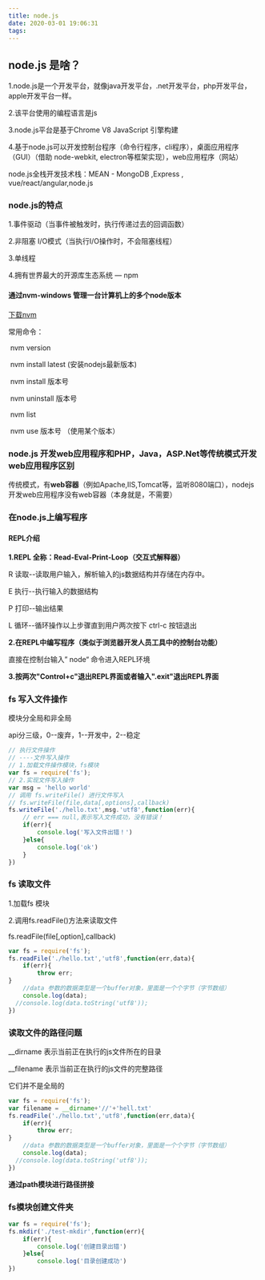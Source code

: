 ```yaml
---
title: node.js
date: 2020-03-01 19:06:31
tags:
---
```


## node.js 是啥？

1.node.js是一个开发平台，就像java开发平台，.net开发平台，php开发平台，apple开发平台一样。

2.该平台使用的编程语言是js

3.node.js平台是基于Chrome V8 JavaScript 引擎构建

4.基于node.js可以开发控制台程序（命令行程序，cli程序），桌面应用程序（GUI）（借助 node-webkit, electron等框架实现），web应用程序（网站）

node.js全栈开发技术栈：MEAN - MongoDB ,Express , vue/react/angular,node.js

### node.js的特点

1.事件驱动（当事件被触发时，执行传递过去的回调函数）

2.非阻塞 I/O模式（当执行I/O操作时，不会阻塞线程）

3.单线程

4.拥有世界最大的开源库生态系统 — npm

#### 通过nvm-windows 管理一台计算机上的多个node版本

[下载nvm](https://github.com/coreybutler/nvm-windows)

常用命令：

​	nvm version

​	nvm install latest  (安装nodejs最新版本)

​	nvm install 版本号

​	nvm uninstall 版本号

​	nvm list

​	nvm use 版本号 （使用某个版本）

### node.js 开发web应用程序和PHP，Java，ASP.Net等传统模式开发web应用程序区别

传统模式，有**web容器**（例如Apache,IIS,Tomcat等，监听8080端口），nodejs开发web应用程序没有web容器（本身就是，不需要）

### 在node.js上编写程序

#### REPL介绍

**1.REPL 全称：Read-Eval-Print-Loop（交互式解释器）**

R 读取--读取用户输入，解析输入的js数据结构并存储在内存中。

E 执行--执行输入的数据结构

P 打印--输出结果

L 循环--循环操作以上步骤直到用户两次按下 ctrl-c 按钮退出

**2.在REPL中编写程序（类似于浏览器开发人员工具中的控制台功能）**

直接在控制台输入” node“ 命令进入REPL环境

**3.按两次"Control+c"退出REPL界面或者输入".exit"退出REPL界面**

### fs 写入文件操作

模块分全局和非全局

api分三级，0--废弃，1--开发中，2--稳定

```js
// 执行文件操作
// ----文件写入操作
// 1.加载文件操作模块，fs模块
var fs = require('fs');
// 2.实现文件写入操作
var msg = 'hello world'
// 调用 fs.writeFile() 进行文件写入
// fs.writeFile(file,data[,options],callback)
fs.writeFile('./hello.txt',msg.'utf8',function(err){
	// err === null,表示写入文件成功，没有错误！
    if(err){
    	console.log('写入文件出错！')
	}else{
    	console.log('ok')
	}
})
```

### fs 读取文件

1.加载fs 模块

2.调用fs.readFile()方法来读取文件

fs.readFile(file[,option],callback)

```js
var fs = require('fs');
fs.readFile('./hello.txt','utf8',function(err,data){
	if(err){
    	throw err;
}
    //data 参数的数据类型是一个buffer对象，里面是一个个字节（字节数组）
    console.log(data);
  //console.log(data.toString('utf8'));
})
```

### 读取文件的路径问题

__dirname  表示当前正在执行的js文件所在的目录

__filename  表示当前正在执行的js文件的完整路径

它们并不是全局的

```js
var fs = require('fs');
var filename = __dirname+'//'+'hell.txt'
fs.readFile('./hello.txt','utf8',function(err,data){
	if(err){
    	throw err;
}
    //data 参数的数据类型是一个buffer对象，里面是一个个字节（字节数组）
    console.log(data);
  //console.log(data.toString('utf8'));
})
```

**通过path模块进行路径拼接**

### fs模块创建文件夹

```js
var fs = require('fs');
fs.mkdir('./test-mkdir',function(err){
    if(err){
        console.log('创建目录出错')
    }else{
        console.log('目录创建成功')
})
```

